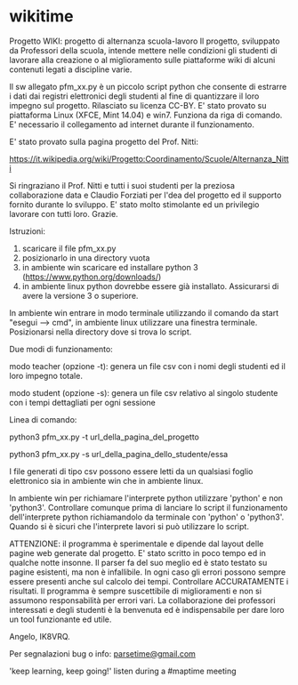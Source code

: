 # wikitime
Progetto WIKI: progetto di alternanza scuola-lavoro
Il progetto, sviluppato da Professori della scuola, intende mettere nelle condizioni gli studenti di lavorare alla creazione o al miglioramento sulle piattaforme wiki di alcuni contenuti legati a discipline varie.

Il sw allegato pfm_xx.py è un piccolo script python che consente di estrarre i dati dai registri elettronici degli studenti al fine di quantizzare il loro impegno sul progetto. Rilasciato su licenza CC-BY.
E' stato provato su piattaforma Linux (XFCE, Mint 14.04) e win7. Funziona da riga di comando.
E' necessario il collegamento ad internet durante il funzionamento.

E' stato provato sulla pagina progetto del Prof. Nitti:

https://it.wikipedia.org/wiki/Progetto:Coordinamento/Scuole/Alternanza_Nitti

Si ringraziano il Prof. Nitti e tutti i suoi studenti per la preziosa collaborazione data e Claudio Forziati per l'dea del progetto ed il supporto fornito durante lo sviluppo. E' stato molto stimolante ed un privilegio lavorare con tutti loro.
Grazie.

Istruzioni:
1) scaricare il file pfm_xx.py
2) posizionarlo in una directory vuota
3) in ambiente win scaricare ed installare python 3 (https://www.python.org/downloads/)
4) in ambiente linux python dovrebbe essere già installato. Assicurarsi di avere la versione 3 o superiore.

In ambiente win entrare in modo terminale utilizzando il comando da start "esegui --> cmd", in ambiente linux utilizzare una finestra terminale. Posizionarsi nella directory dove si trova lo script.

Due modi di funzionamento:

modo teacher (opzione -t): genera un file csv con i nomi degli studenti ed il loro impegno totale.

modo student (opzione -s): genera un file csv relativo al singolo studente con i tempi dettagliati per ogni sessione

Linea di comando:

python3 pfm_xx.py -t url_della_pagina_del_progetto

python3 pfm_xx.py -s url_della_pagina_dello_studente/essa

I file generati di tipo csv possono essere letti da un qualsiasi foglio elettronico sia in ambiente win che in ambiente linux.

In ambiente win per richiamare l'interprete python utilizzare 'python' e non 'python3'. Controllare comunque prima di lanciare lo script il funzionamento dell'interprete python richiamandolo da terminale con 'python' o 'python3'. Quando si è sicuri che l'interprete lavori si può utilizzare lo script.

ATTENZIONE: il programma è sperimentale e dipende dal layout delle pagine web generate dal progetto. E' stato scritto in poco tempo ed in qualche notte insonne. Il parser fa del suo meglio ed è stato testato su pagine esistenti, ma non è infallibile. In ogni caso gli errori possono sempre essere presenti anche sul calcolo dei tempi. Controllare ACCURATAMENTE i risultati. Il programma è sempre suscettibile di miglioramenti e non si assumono responsabilità per errori vari. La collaborazione dei professori interessati e degli studenti è la benvenuta ed è indispensabile per dare loro un tool funzionante ed utile.

Angelo, IK8VRQ.

Per segnalazioni bug o info: parsetime@gmail.com

'keep learning, keep going!' listen during a #maptime meeting 

